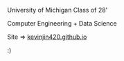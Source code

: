 University of Michigan Class of 28'

Computer Engineering + Data Science

Site => [kevinjin420.github.io](https://kevinjin420.github.io/)

:)
